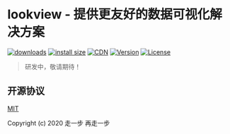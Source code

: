 # lookview - 提供更友好的数据可视化解决方案

<p>
  <a href="https://yelloxing.gitee.io/npm-downloads?interval=7&packages=lookview"><img src="https://img.shields.io/npm/dm/lookview.svg" alt="downloads"></a>
  <a href="https://packagephobia.now.sh/result?p=lookview"><img src="https://packagephobia.now.sh/badge?p=lookview" alt="install size"></a>
  <a href="https://www.jsdelivr.com/package/npm/lookview"><img src="https://data.jsdelivr.com/v1/package/npm/lookview/badge" alt="CDN"></a>
  <a href="https://www.npmjs.com/package/lookview"><img src="https://img.shields.io/npm/v/lookview.svg" alt="Version"></a>
  <a href="https://github.com/yelloxing/lookview/blob/master/LICENSE"><img src="https://img.shields.io/npm/l/lookview.svg" alt="License"></a>
</p>

> 研发中，敬请期待！

## 开源协议

[MIT](https://github.com/AC-graph/lookview/blob/master/LICENSE)

Copyright (c) 2020 走一步 再走一步